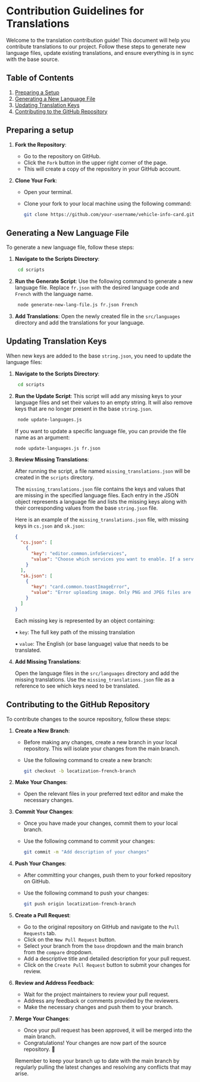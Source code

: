 # Contribution Guidelines for Translations

Welcome to the translation contribution guide! This document will help you contribute translations to our project. Follow these steps to generate new language files, update existing translations, and ensure everything is in sync with the base source.

## Table of Contents

1. [Preparing a Setup](#preparing-a-setup)
1. [Generating a New Language File](#generating-a-new-language-file)
1. [Updating Translation Keys](#updating-translation-keys)
1. [Contributing to the GitHub Repository](#contributing-to-the-github-repository)

## Preparing a setup

1. **Fork the Repository**:

   - Go to the repository on GitHub.
   - Click the `Fork` button in the upper right corner of the page.
   - This will create a copy of the repository in your GitHub account.

2. **Clone Your Fork**:

   - Open your terminal.
   - Clone your fork to your local machine using the following command:

     ```sh
     git clone https://github.com/your-username/vehicle-info-card.git
     ```

## Generating a New Language File

To generate a new language file, follow these steps:

1. **Navigate to the Scripts Directory**:

   ```sh
    cd scripts
   ```

2. **Run the Generate Script**:
   Use the following command to generate a new language file. Replace `fr.json` with the desired language code and `French` with the language name.

   ```sh
    node generate-new-lang-file.js fr.json French
   ```

3. **Add Translations**:
   Open the newly created file in the `src/languages` directory and add the translations for your language.

## Updating Translation Keys

When new keys are added to the base `string.json`, you need to update the language files:

1. **Navigate to the Scripts Directory**:

   ```sh
    cd scripts
   ```

2. **Run the Update Script**:
   This script will add any missing keys to your language files and set their values to an empty string. It will also remove keys that are no longer present in the base `string.json`.

   ```sh
    node update-languages.js
   ```

   If you want to update a specific language file, you can provide the file name as an argument:

   ```sh
   node update-languages.js fr.json
   ```

3. **Review Missing Translations**:

   After running the script, a file named `missing_translations.json` will be created in the `scripts` directory.

   The `missing_translations.json` file contains the keys and values that are missing in the specified language files. Each entry in the JSON object represents a language file and lists the missing keys along with their corresponding values from the base `string.json` file.

   Here is an example of the `missing_translations.json` file, with missing keys in `cs.json` and `sk.json`:

   ```json
   {
     "cs.json": [
       {
         "key": "editor.common.infoServices",
         "value": "Choose which services you want to enable. If a service is disabled, it will not be shown in the card."
       }
     ],
     "sk.json": [
       {
         "key": "card.common.toastImageError",
         "value": "Error uploading image. Only PNG and JPEG files are allowed."
       }
     ]
   }
   ```

   Each missing key is represented by an object containing:

   • `key`: The full key path of the missing translation

   • `value`: The English (or base language) value that needs to be translated.

4. **Add Missing Translations**:

   Open the language files in the `src/languages` directory and add the missing translations.
   Use the `missing_translations.json` file as a reference to see which keys need to be translated.

## Contributing to the GitHub Repository

To contribute changes to the source repository, follow these steps:

1. **Create a New Branch**:

   - Before making any changes, create a new branch in your local repository. This will isolate your changes from the main branch.
   - Use the following command to create a new branch:

     ```sh
     git checkout -b locatization-french-branch
     ```

2. **Make Your Changes**:

   - Open the relevant files in your preferred text editor and make the necessary changes.

3. **Commit Your Changes**:

   - Once you have made your changes, commit them to your local branch.
   - Use the following command to commit your changes:

     ```sh
     git commit -m "Add description of your changes"
     ```

4. **Push Your Changes**:

   - After committing your changes, push them to your forked repository on GitHub.
   - Use the following command to push your changes:

     ```sh
     git push origin locatization-french-branch
     ```

5. **Create a Pull Request**:

   - Go to the original repository on GitHub and navigate to the `Pull Requests` tab.
   - Click on the `New Pull Request` button.
   - Select your branch from the `base` dropdown and the main branch from the `compare` dropdown.
   - Add a descriptive title and detailed description for your pull request.
   - Click on the `Create Pull Request` button to submit your changes for review.

6. **Review and Address Feedback**:

   - Wait for the project maintainers to review your pull request.
   - Address any feedback or comments provided by the reviewers.
   - Make the necessary changes and push them to your branch.

7. **Merge Your Changes**:

   - Once your pull request has been approved, it will be merged into the main branch.
   - Congratulations! Your changes are now part of the source repository. :tada:

   Remember to keep your branch up to date with the main branch by regularly pulling the latest changes and resolving any conflicts that may arise.
